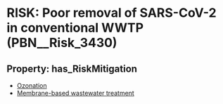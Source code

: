 # RISK: __Poor removal of SARS-CoV-2 in conventional WWTP__ (PBN__Risk_3430)

## Property: has_RiskMitigation

* [Ozonation](PBN__Mitigation_2366)
* [Membrane-based wastewater treatment](PBN__Mitigation_2367)

